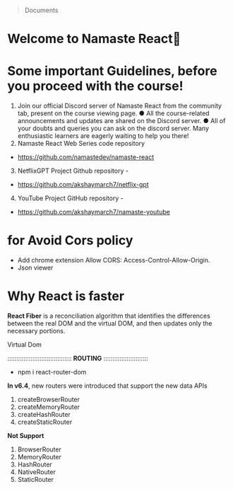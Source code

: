 > Documents

# Welcome to Namaste React🚀
# Some important Guidelines, before you proceed with the course!
1. Join our official Discord server of Namaste React from the community tab,
present on the course viewing page.
● All the course-related announcements and updates are shared on the
Discord server.
● All of your doubts and queries you can ask on the discord server. Many
enthusiastic learners are eagerly waiting to help you there!
2. Namaste React Web Series code repository
- https://github.com/namastedev/namaste-react
3. NetflixGPT Project Github repository -
- https://github.com/akshaymarch7/netflix-gpt
4. YouTube Project GitHub repository -
- https://github.com/akshaymarch7/namaste-youtube

# for Avoid Cors policy
- Add chrome extension Allow CORS: Access-Control-Allow-Origin.
- Json viewer
# Why React is faster

**React Fiber** is a reconciliation algorithm that identifies the differences between the real DOM and the virtual DOM, and then updates only the necessary portions.

Virtual Dom

:::::::::::::::::::::::::::::::::::: **ROUTING** :::::::::::::::::::::::::
- npm i react-router-dom

**In v6.4**, new routers were introduced that support the new data APIs

1. createBrowserRouter
2. createMemoryRouter
3. createHashRouter
4. createStaticRouter

**Not Support**
1. BrowserRouter
2. MemoryRouter
3. HashRouter
4. NativeRouter
5. StaticRouter
